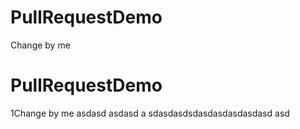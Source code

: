 # PullRequestDemo

Change by me
# PullRequestDemo

1Change by me
asdasd
asdasd
a
sdasdasdsdasdasdasdasdasd
asd
